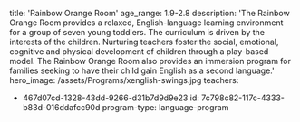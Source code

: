title: 'Rainbow Orange Room'
age_range: 1.9-2.8
description: 'The Rainbow Orange Room provides a relaxed, English-language learning environment for a group of seven young toddlers. The curriculum is driven by the interests of the children. Nurturing teachers foster the social, emotional, cognitive and physical development of children through a play-based model. The Rainbow Orange Room also provides an immersion program for families seeking to have their child gain English as a second language.'
hero_image: /assets/Programs/xenglish-swings.jpg
teachers:
  - 467d07cd-1328-43dd-9266-d31b7d9d9e23
id: 7c798c82-117c-4333-b83d-016ddafcc90d
program-type: language-program
